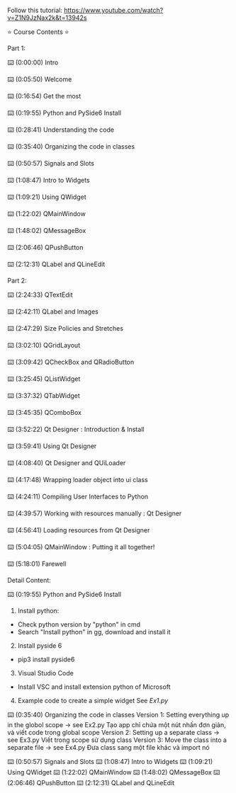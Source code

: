 Follow this tutorial: https://www.youtube.com/watch?v=Z1N9JzNax2k&t=13942s

⭐️ Course Contents ⭐

Part 1:

⌨️ (0:00:00) Intro

⌨️ (0:05:50) Welcome

⌨️ (0:16:54) Get the most

⌨️ (0:19:55) Python and PySide6 Install

⌨️ (0:28:41) Understanding the code

⌨️ (0:35:40) Organizing the code in classes

⌨️ (0:50:57) Signals and Slots

⌨️ (1:08:47) Intro to Widgets

⌨️ (1:09:21) Using QWidget

⌨️ (1:22:02) QMainWindow

⌨️ (1:48:02) QMessageBox

⌨️ (2:06:46) QPushButton

⌨️ (2:12:31) QLabel and QLineEdit


Part 2:

⌨️ (2:24:33) QTextEdit

⌨️ (2:42:11) QLabel and Images

⌨️ (2:47:29) Size Policies and Stretches

⌨️ (3:02:10) QGridLayout

⌨️ (3:09:42) QCheckBox and QRadioButton

⌨️ (3:25:45) QListWidget

⌨️ (3:37:32) QTabWidget

⌨️ (3:45:35) QComboBox

⌨️ (3:52:22) Qt Designer : Introduction & Install

⌨️ (3:59:41) Using Qt Designer

⌨️ (4:08:40) Qt Designer and QUiLoader

⌨️ (4:17:48) Wrapping loader object into ui class

⌨️ (4:24:11) Compiling User Interfaces to Python

⌨️ (4:39:57) Working with resources manually : Qt Designer

⌨️ (4:56:41) Loading resources from Qt Designer

⌨️ (5:04:05) QMainWindow : Putting it all together!

⌨️ (5:18:01) Farewell


Detail Content:

⌨️ (0:19:55) Python and PySide6 Install

1. Install python:
- Check python version by "python" in cmd
- Search "Install python" in gg, download and install it
2. Install pyside 6
- pip3 install pyside6
3. Visual Studio Code
- Install VSC and install extension python of Microsoft
4. Example code to create a simple widget
See _Ex1.py_

⌨️ (0:35:40) Organizing the code in classes
Version 1: Setting everything up in the globol scope -> see Ex2.py
Tạo app chỉ chứa một nút nhấn đơn giản, và viết code trong global scope
Version 2: Setting up a separate class -> see Ex3.py
Viết trong scope sử dụng class
Version 3: Move the class into a separate file -> see Ex4.py
Đưa class sang một file khác và import nó

⌨️ (0:50:57) Signals and Slots
⌨️ (1:08:47) Intro to Widgets
⌨️ (1:09:21) Using QWidget
⌨️ (1:22:02) QMainWindow
⌨️ (1:48:02) QMessageBox
⌨️ (2:06:46) QPushButton
⌨️ (2:12:31) QLabel and QLineEdit
